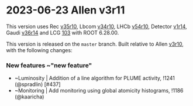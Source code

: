 2023-06-23 Allen v3r11
===

This version uses
Rec [v35r10](../../../../Rec/-/tags/v35r10),
Lbcom [v34r10](../../../../Lbcom/-/tags/v34r10),
LHCb [v54r10](../../../../LHCb/-/tags/v54r10),
Detector [v1r14](../../../../Detector/-/tags/v1r14),
Gaudi [v36r14](../../../../Gaudi/-/tags/v36r14) and
LCG [103](http://lcginfo.cern.ch/release/103/) with ROOT 6.28.00.

This version is released on the `master` branch.
Built relative to Allen [v3r10](/../../tags/v3r10), with the following changes:

### New features ~"new feature"

- ~Luminosity | Addition of a line algorithm for PLUME activity, !1241 (@spradlin) [#437]
- ~Monitoring | Add monitoring using global atomicity histograms, !1186 (@kaaricha)
